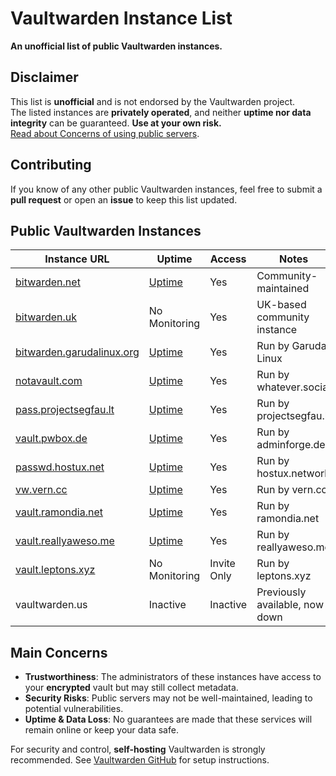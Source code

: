 # Vaultwarden Instance List

**An unofficial list of public Vaultwarden instances.**  

## Disclaimer  
This list is **unofficial** and is not endorsed by the Vaultwarden project.  
The listed instances are **privately operated**, and neither **uptime nor data integrity** can be guaranteed. **Use at your own risk.**  
[Read about Concerns of using public servers](#main-concerns).

## Contributing  
If you know of any other public Vaultwarden instances, feel free to submit a **pull request** or open an **issue** to keep this list updated.  

## Public Vaultwarden Instances  

| Instance URL | Uptime | Access | Notes |  
|-------------|--------|-------|-------|  
| [bitwarden.net](https://bitwarden.net) | [Uptime](https://up.obco.pro/status/vaultwarden-net) | Yes | Community-maintained |  
| [bitwarden.uk](https://bitwarden.uk) | No Monitoring | Yes | UK-based community instance |  
| [bitwarden.garudalinux.org](https://bitwarden.garudalinux.org) | [Uptime](https://status.garudalinux.org/status/garuda) | Yes | Run by Garuda Linux |  
| [notavault.com](https://notavault.com) | [Uptime](https://status.whatever.social) | Yes | Run by whatever.social |
| [pass.projectsegfau.lt](https://pass.projectsegfau.lt) | [Uptime](https://status.projectsegfau.lt/) | Yes | Run by projectsegfau.lt |
| [vault.pwbox.de](https://vault.pwbox.de) | [Uptime](https://status.adminforge.de) | Yes | Run by adminforge.de |
| [passwd.hostux.net](https://passwd.hostux.net) | [Uptime](https://uptime.hostux.net) | Yes | Run by hostux.network |
| [vw.vern.cc](https://vw.vern.cc) | [Uptime](https://status.vern.cc) | Yes | Run by vern.cc |
| [vault.ramondia.net](https://vault.ramondia.net) | [Uptime](https://status.ramondia.net) | Yes | Run by ramondia.net |
| [vault.reallyaweso.me](https://vault.reallyaweso.me) | [Uptime](https://uptime.reallyaweso.me/) | Yes | Run by reallyaweso.me |
| [vault.leptons.xyz](https://vault.leptons.xyz) | No Monitoring | Invite Only | Run by leptons.xyz |
| vaultwarden.us | Inactive | Inactive | Previously available, now down |  

## Main Concerns  
- **Trustworthiness**: The administrators of these instances have access to your **encrypted** vault but may still collect metadata.  
- **Security Risks**: Public servers may not be well-maintained, leading to potential vulnerabilities.  
- **Uptime & Data Loss**: No guarantees are made that these services will remain online or keep your data safe.  

For security and control, **self-hosting** Vaultwarden is strongly recommended. See [Vaultwarden GitHub](https://github.com/dani-garcia/vaultwarden) for setup instructions.  

